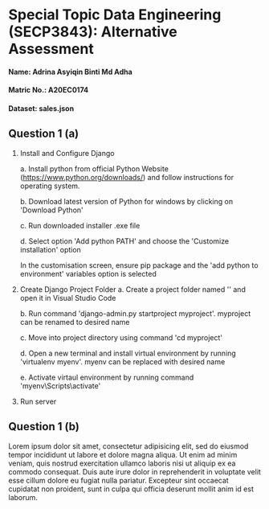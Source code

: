 # Special Topic Data Engineering (SECP3843): Alternative Assessment

#### Name: Adrina Asyiqin Binti Md Adha
#### Matric No.: A20EC0174
#### Dataset: sales.json

## Question 1 (a)
1. Install and Configure Django
   
   a. Install python from official Python Website (https://www.python.org/downloads/) and follow instructions for operating system. 

   b. Download latest version of Python for windows by clicking on 'Download Python'

   c. Run downloaded installer .exe file

   d. Select option 'Add python PATH' and choose the 'Customize installation' option 

   In the customisation screen, ensure pip package and the 'add python to environment' variables option is selected

2. Create Django Project Folder
   a.  Create a project folder named '' and open it in Visual Studio Code

   b. Run command 'django-admin.py startproject myproject'. myproject can be renamed to desired name

   c. Move into project directory using command 'cd myproject'

   d. Open a new terminal and install virtual environment by running 'virtualenv myenv'. myenv can be replaced with desired name

   e. Activate virtaul environment by running command 'myenv\Scripts\activate'


3. Run server


## Question 1 (b)
Lorem ipsum dolor sit amet, consectetur adipisicing elit, sed do eiusmod tempor incididunt ut labore et dolore magna aliqua. Ut enim ad minim veniam, quis nostrud exercitation ullamco laboris nisi ut aliquip ex ea commodo consequat. Duis aute irure dolor in reprehenderit in voluptate velit esse cillum dolore eu fugiat nulla pariatur. Excepteur sint occaecat cupidatat non proident, sunt in culpa qui officia deserunt mollit anim id est laborum.
